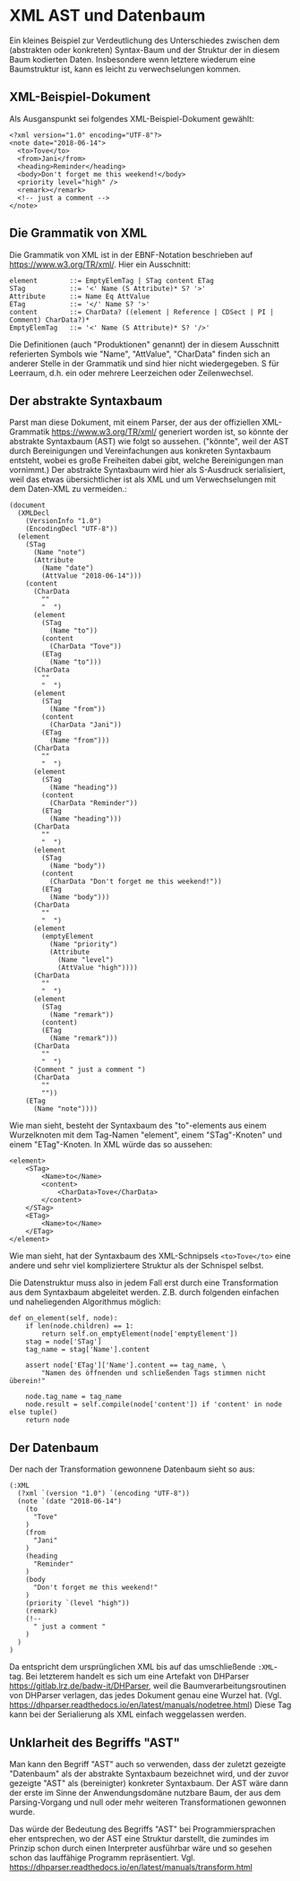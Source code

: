 XML AST und Datenbaum
=====================

Ein kleines Beispiel zur Verdeutlichung des Unterschiedes zwischen dem
(abstrakten oder konkreten) Syntax-Baum und der Struktur der in diesem Baum
kodierten Daten. Insbesondere wenn letztere wiederum eine Baumstruktur ist, kann
es leicht zu verwechselungen kommen.


XML-Beispiel-Dokument
---------------------

Als Ausganspunkt sei folgendes XML-Beispiel-Dokument gewählt:

    <?xml version="1.0" encoding="UTF-8"?>
    <note date="2018-06-14">
      <to>Tove</to>
      <from>Jani</from>
      <heading>Reminder</heading>
      <body>Don't forget me this weekend!</body>
      <priority level="high" />
      <remark></remark>
      <!-- just a comment -->
    </note>


Die Grammatik von XML
---------------------

Die Grammatik von XML ist in der EBNF-Notation beschrieben auf
<https://www.w3.org/TR/xml/>. Hier ein Ausschnitt: 

    element	       ::= EmptyElemTag | STag content ETag
    STag	       ::= '<' Name (S Attribute)* S? '>'
    Attribute	   ::= Name Eq AttValue
    ETag           ::= '</' Name S? '>'
    content	       ::= CharData? ((element | Reference | CDSect | PI | Comment) CharData?)*
    EmptyElemTag   ::= '<' Name (S Attribute)* S? '/>'

Die Definitionen (auch "Produktionen" genannt) der in diesem Ausschnitt referierten
Symbols wie "Name", "AttValue", "CharData" finden sich an anderer Stelle in der
Grammatik und sind hier nicht wiedergegeben. S für Leerraum, d.h. ein oder mehrere 
Leerzeichen oder Zeilenwechsel.


Der abstrakte Syntaxbaum
------------------------

Parst man diese Dokument, mit einem Parser, der aus der offiziellen
XML-Grammatik <https://www.w3.org/TR/xml/> generiert worden ist, so
könnte der abstrakte Syntaxbaum (AST) wie folgt so aussehen. ("könnte", weil der
AST durch Bereinigungen und Vereinfachungen aus konkreten Syntaxbaum 
entsteht, wobei es große Freiheiten dabei gibt, welche Bereinigungen
man vornimmt.)  Der abstrakte Syntaxbaum wird hier als S-Ausdruck 
serialisiert, weil das etwas übersichtlicher ist als XML und um 
Verwechselungen mit dem Daten-XML zu vermeiden.:

    (document
      (XMLDecl
        (VersionInfo "1.0")
        (EncodingDecl "UTF-8"))
      (element
        (STag
          (Name "note")
          (Attribute
            (Name "date")
            (AttValue "2018-06-14")))
        (content
          (CharData
            ""
            "  ")
          (element
            (STag
              (Name "to"))
            (content
              (CharData "Tove"))
            (ETag
              (Name "to")))
          (CharData
            ""
            "  ")
          (element
            (STag
              (Name "from"))
            (content
              (CharData "Jani"))
            (ETag
              (Name "from")))
          (CharData
            ""
            "  ")
          (element
            (STag
              (Name "heading"))
            (content
              (CharData "Reminder"))
            (ETag
              (Name "heading")))
          (CharData
            ""
            "  ")
          (element
            (STag
              (Name "body"))
            (content
              (CharData "Don't forget me this weekend!"))
            (ETag
              (Name "body")))
          (CharData
            ""
            "  ")
          (element
            (emptyElement
              (Name "priority")
              (Attribute
                (Name "level")
                (AttValue "high"))))
          (CharData
            ""
            "  ")
          (element
            (STag
              (Name "remark"))
            (content)
            (ETag
              (Name "remark")))
          (CharData
            ""
            "  ")
          (Comment " just a comment ")
          (CharData
            ""
            ""))
        (ETag
          (Name "note"))))


Wie man sieht, besteht der Syntaxbaum des "to"-elements aus einem Wurzelknoten
mit dem Tag-Namen "element", einem "STag"-Knoten" und einem "ETag"-Knoten. In XML
würde das so aussehen:

    <element>
        <STag>
            <Name>to</Name>
            <content>
                <CharData>Tove</CharData>
            </content>
        </STag>
        <ETag>
            <Name>to</Name>
        </ETag>
    </element>

Wie man sieht, hat der Syntaxbaum des XML-Schnipsels `<to>Tove</to>` eine
andere und sehr viel kompliziertere Struktur als der Schnispel selbst.

Die Datenstruktur muss also in jedem Fall erst durch eine Transformation
aus dem Syntaxbaum abgeleitet werden. Z.B. durch folgenden 
einfachen und naheliegenden Algorithmus möglich:

    def on_element(self, node):
        if len(node.children) == 1:
            return self.on_emptyElement(node['emptyElement'])
        stag = node['STag']
        tag_name = stag['Name'].content

        assert node['ETag']['Name'].content == tag_name, \
            "Namen des öffnenden und schließenden Tags stimmen nicht überein!"

        node.tag_name = tag_name
        node.result = self.compile(node['content']) if 'content' in node else tuple()
        return node

Der Datenbaum
-------------

Der nach der Transformation gewonnene Datenbaum sieht so aus: 

    (:XML
      (?xml `(version "1.0") `(encoding "UTF-8"))
      (note `(date "2018-06-14")
        (to
          "Tove"
        )
        (from
          "Jani"
        )
        (heading
          "Reminder"
        )
        (body
          "Don't forget me this weekend!"
        )
        (priority `(level "high"))
        (remark)
        (!--
          " just a comment "
        )
      )
    )

Da entspricht dem ursprünglichen XML bis auf das umschließende `:XML`-tag. Bei
letzterem handelt es sich um eine Artefakt von DHParser
<https://gitlab.lrz.de/badw-it/DHParser>, weil die Baumverarbeitungsroutinen von
DHParser verlagen, das jedes Dokument genau eine Wurzel hat. (Vgl.
<https://dhparser.readthedocs.io/en/latest/manuals/nodetree.html>) Diese Tag
kann bei der Serialierung als XML einfach weggelassen werden.

Unklarheit des Begriffs "AST"
-----------------------------

Man kann den Begriff "AST" auch so verwenden, dass der zuletzt gezeigte
"Datenbaum" als der abstrakte Syntaxbaum bezeichnet wird, und der zuvor gezeigte
"AST" als (bereinigter) konkreter Syntaxbaum. Der AST wäre dann der erste im
Sinne der Anwendungsdomäne nutzbare Baum, der aus dem Parsing-Vorgang und null
oder mehr weiteren Transformationen gewonnen wurde. 

Das würde der Bedeutung des Begriffs "AST" bei Programmiersprachen eher
entsprechen, wo der AST eine Struktur darstellt, die zumindes im Prinzip schon
durch einen Interpreter ausführbar wäre und so gesehen schon das lauffähige 
Programm repräsentiert. Vgl. <https://dhparser.readthedocs.io/en/latest/manuals/transform.html>